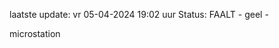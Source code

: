 laatste update: 
vr 05-04-2024 19:02   uur 
Status: FAALT - geel - 
<div class="service Y">microstation</div>